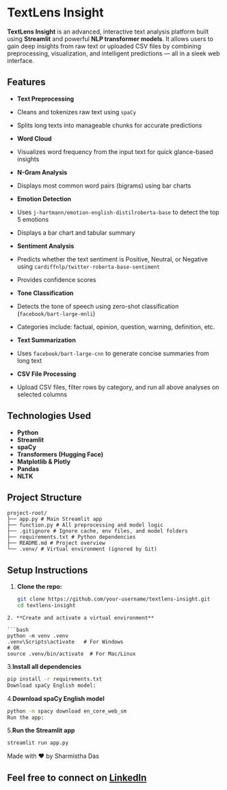 # TextLens Insight 

**TextLens Insight** is an advanced, interactive text analysis platform built using **Streamlit** and powerful **NLP transformer models**. It allows users to gain deep insights from raw text or uploaded CSV files by combining preprocessing, visualization, and intelligent predictions — all in a sleek web interface.

##  Features

-  **Text Preprocessing**
  - Cleans and tokenizes raw text using `spaCy`
  - Splits long texts into manageable chunks for accurate predictions

-  **Word Cloud**
  - Visualizes word frequency from the input text for quick glance-based insights

-  **N-Gram Analysis**
  - Displays most common word pairs (bigrams) using bar charts

-  **Emotion Detection**
  - Uses `j-hartmann/emotion-english-distilroberta-base` to detect the top 5 emotions
  - Displays a bar chart and tabular summary

-  **Sentiment Analysis**
  - Predicts whether the text sentiment is Positive, Neutral, or Negative using `cardiffnlp/twitter-roberta-base-sentiment`
  - Provides confidence scores

-  **Tone Classification**
  - Detects the tone of speech using zero-shot classification (`facebook/bart-large-mnli`)
  - Categories include: factual, opinion, question, warning, definition, etc.

-  **Text Summarization**
  - Uses `facebook/bart-large-cnn` to generate concise summaries from long text

-  **CSV File Processing**
  - Upload CSV files, filter rows by category, and run all above analyses on selected columns

##  Technologies Used

- **Python**
- **Streamlit**
- **spaCy**
- **Transformers (Hugging Face)**
- **Matplotlib & Plotly**
- **Pandas**
- **NLTK**

##  Project Structure
```text
project-root/
├── app.py # Main Streamlit app
├── function.py # All preprocessing and model logic
├── .gitignore # Ignore cache, env files, and model folders
├── requirements.txt # Python dependencies
├── README.md # Project overview
└── .venv/ # Virtual environment (ignored by Git)
```
##  Setup Instructions

1. **Clone the repo:**

   ```bash
   git clone https://github.com/your-username/textlens-insight.git
   cd textlens-insight
  ```
2. **Create and activate a virtual environment**

```bash
python -m venv .venv
.venv\Scripts\activate   # For Windows
# OR
source .venv/bin/activate  # For Mac/Linux
```
3.**Install all dependencies**

```bash
pip install -r requirements.txt
Download spaCy English model:
```
4.**Download spaCy English model**

```bash
python -m spacy download en_core_web_sm
Run the app:
```
5.**Run the Streamlit app**

```bash
streamlit run app.py
```
Made with ❤️ by Sharmistha Das

Feel free to connect on [LinkedIn](https://www.linkedin.com/in/sharmishtha-das8/)
---

